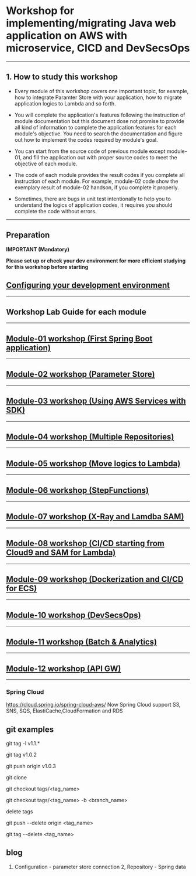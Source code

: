 
# Workshop for implementing/migrating Java web application on AWS with microservice, CICD and DevSecsOps

<hr>

## 1. How to study this workshop

- Every module of this workshop covers one important topic, for example, how to integrate Paramter Store with your application, how to migrate application logics to Lambda and so forth.


- You will complete the application's features following the instruction of module documentation but this document dose not promise to provide all kind of information to complete the application features for each module's objective. You need to search the documentation and figure out how to implement the codes required by module's goal.


- You can start from the source code of previous module except module-01, and fill the application out with proper source codes to meet the objective of each module.

- The code of each module provides the result codes if you complete all instruction of each module. For example, module-02 code show the exemplary result of module-02 handson, if you complete it properly.

- Sometimes, there are bugs in unit test intentionally to help you to understand the logics of application codes, it requires you should complete the code without errors.


<hr>

## Preparation

**IMPORTANT (Mandatory)**

**Please set up or check your dev environment for more efficient studying for this workshop before starting**

## [Configuring your development environment](./doc-module-00.md)

<hr>

## Workshop Lab Guide for each module

<hr>

## [Module-01 workshop (First Spring Boot application)](./doc-module-01.md)

<hr>

## [Module-02 workshop (Parameter Store)](./doc-module-02.md)

<hr>

## [Module-03 workshop (Using AWS Services with SDK)](./doc-module-03.md)

<hr>

## [Module-04 workshop (Multiple Repositories)](./doc-module-04.md)

<hr>

## [Module-05 workshop (Move logics to Lambda)](./doc-module-05.md)

<hr>

## [Module-06 workshop (StepFunctions)](./doc-module-06.md)

<hr>

## [Module-07 workshop (X-Ray and Lamdba SAM)](./doc-module-07.md)

<hr>

## [Module-08 workshop (CI/CD starting from Cloud9 and SAM for Lambda)](./doc-module-08.md)

<hr>

## [Module-09 workshop (Dockerization and CI/CD for ECS) ](./doc-module-09.md)

<hr>

## [Module-10 workshop (DevSecsOps)](./doc-module-10.md)

<hr>

## [Module-11 workshop (Batch & Analytics)](./doc-module-11.md)

<hr>

## [Module-12 workshop (API GW)](./doc-module-12.md)

<hr>

### Spring Cloud
https://cloud.spring.io/spring-cloud-aws/
Now Spring Cloud support S3, SNS, SQS, ElastiCache,CloudFormation and RDS

## git examples

git tag -l v1.1.*

git tag v1.0.2

git push origin v1.0.3

git clone

git checkout tags/<tag_name> 

git checkout tags/<tag_name> -b <branch_name>

delete tags

git push --delete origin <tag_name>

git tag --delete <tag_name>


## blog
1. Configuration - parameter store connection
2, Repository - Spring data